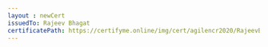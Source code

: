 ```yaml
--- 
layout : newCert 
issuedTo: Rajeev Bhagat 
certificatePath: https://certifyme.online/img/cert/agilencr2020/RajeevBhagat_dc99a.png
--- 
```

